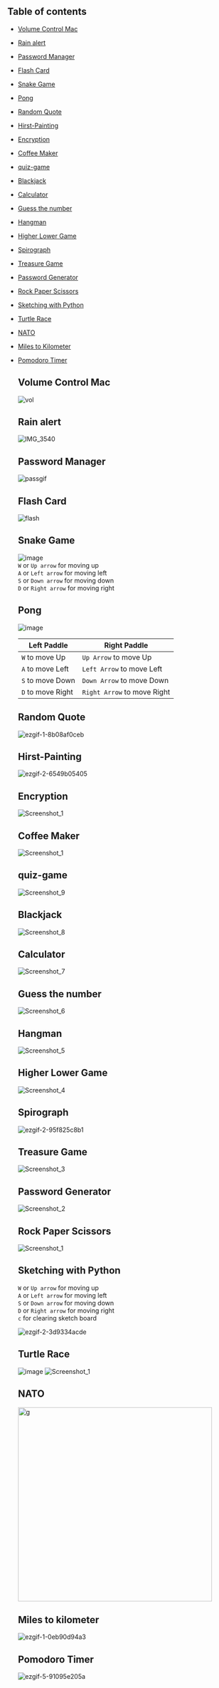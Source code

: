 ## Table of contents
<ul>
 <li>
  
  [Volume Control Mac](https://github.com/Montekkundan/python-learning#Volume-Control-Mac)
  </li>
  <li>
  
  [Rain alert](https://github.com/Montekkundan/python-learning#Rain-alert)
  </li>
      <li>
  
  [Password Manager](https://github.com/Montekkundan/python-learning#Password-Manager)
  </li>
  <li>
  
  [Flash Card](https://github.com/Montekkundan/python-learning#Flash-Card)
  </li>
   <li>
  
  [Snake Game](https://github.com/Montekkundan/python-learning#Snake-Game)
  </li>
   <li>
  
  [Pong](https://github.com/Montekkundan/python-learning#Pong)
  </li>
  <li>
  
  [Random Quote](https://github.com/Montekkundan/python-learning#Random-Quote)
  </li>
  <li>
  
  [Hirst-Painting](https://github.com/Montekkundan/python-learning#hirst-painting)
  </li>
   <li>
  
  [Encryption](https://github.com/Montekkundan/python-learning#Encryption)
  </li>
  <li>
  
  [Coffee Maker](https://github.com/Montekkundan/python-learning#Coffee-Maker)
  </li>
  <li>
  
  [quiz-game](https://github.com/Montekkundan/python-learning#quiz-game)
  </li>
  <li>
  
  [Blackjack](https://github.com/Montekkundan/python-learning#blackjack)
  </li>
  <li>
  
  [Calculator](https://github.com/Montekkundan/python-learning#calculator)
  </li>
  <li>
  
  [Guess the number](https://github.com/Montekkundan/python-learning#guess-the-number)
  </li>
  <li>
  
  [Hangman](https://github.com/Montekkundan/python-learning#hangman)
  </li>
  <li>
  
  [Higher Lower Game](https://github.com/Montekkundan/python-learning#higher-lower-game)
  </li>
  <li>
    
  [Spirograph](https://github.com/Montekkundan/python-learning#spirograph)
  </li>
  <li>
  
  [Treasure Game](https://github.com/Montekkundan/python-learning#treasure-game)
  </li>
  <li>
  
  [Password Generator](https://github.com/Montekkundan/python-learning#password-generator)
  </li>
  <li>
  
  [Rock Paper Scissors](https://github.com/Montekkundan/python-learning#rock-paper-scissors)
  </li>
   <li>
  
  [Sketching with Python](https://github.com/Montekkundan/python-learning#sketching-with-python)
  </li>
  <li>
    
   [Turtle Race](https://github.com/Montekkundan/python-learning#turtle-race)
  </li>
  <li>
    
   [NATO](https://github.com/Montekkundan/python-learning#NATO)
  </li>
  <li>
    
   [Miles to Kilometer](https://github.com/Montekkundan/python-learning#Miles-to-kilometer)
  </li>
   <li>
    
   [Pomodoro Timer](https://github.com/Montekkundan/python-learning#Pomodoro-Timer)
  </li>
  
## Volume Control Mac
  
  ![vol](https://user-images.githubusercontent.com/87750128/159034486-29da9efe-a903-4e53-93a7-8816c14861b8.gif)

  
## Rain alert
      
![IMG_3540](https://user-images.githubusercontent.com/87750128/158733642-185489d9-55c4-413c-b554-0a14463c5dd3.jpg)

## Password Manager
   ![passgif](https://user-images.githubusercontent.com/87750128/158337857-6d25f556-6a99-4c5e-b183-dbb8f05a1307.gif)

## Flash Card
   ![flash](https://user-images.githubusercontent.com/87750128/158340034-2daf9f8c-bcb9-4125-855a-166b05fe4327.gif)


## Snake Game
  
![image](https://user-images.githubusercontent.com/87750128/152292911-430ed069-6463-44e4-a42c-8010510bfd36.gif)  
`W` or `Up arrow` for moving up <br>
`A` or `Left arrow` for moving left <br>
`S` or `Down arrow` for moving down <br>
`D` or `Right arrow` for moving right <br>

## Pong
   
   ![image](https://user-images.githubusercontent.com/87750128/152380415-4aba8347-1ec4-4760-ab09-0576d39e2d98.gif)
   
   | Left Paddle  | Right Paddle|
   | ------------- | ------------- |
   | `W` to move Up  | `Up Arrow` to move Up   |
   | `A` to move Left   | `Left Arrow` to move Left   |
   | `S` to move Down  | `Down Arrow` to move Down  |
   | `D` to move Right   | `Right Arrow` to move Right   |

   
## Random Quote 
      
![ezgif-1-8b08af0ceb](https://user-images.githubusercontent.com/87750128/158547794-1682cb69-a785-44be-9a1b-6e961f48ce24.gif)
      
      

## Hirst-Painting
![ezgif-2-6549b05405](https://user-images.githubusercontent.com/87750128/152089711-8156a6f3-6b6c-4fc5-8e74-81d12598641b.gif)
   
## Encryption 
   
  ![Screenshot_1](https://user-images.githubusercontent.com/87750128/151373644-111dad66-480e-42ef-8a28-fd21fd44ce55.png)
   
## Coffee Maker
![Screenshot_1](https://user-images.githubusercontent.com/87750128/151376431-69e334d0-b747-4b1e-839c-61aa702c2cfb.png)

## quiz-game
![Screenshot_9](https://user-images.githubusercontent.com/87750128/152089170-347a65fb-560c-409a-a337-427130fc079b.png)

## Blackjack
![Screenshot_8](https://user-images.githubusercontent.com/87750128/152089166-c2349346-f367-4e68-9662-501b68708b0c.png)

## Calculator
![Screenshot_7](https://user-images.githubusercontent.com/87750128/152089155-c9ce39fb-17be-45d3-982e-bb59d323763e.png)

## Guess the number
![Screenshot_6](https://user-images.githubusercontent.com/87750128/152089149-41fc4bea-a118-42c7-a66c-286011f2a908.png)

## Hangman
![Screenshot_5](https://user-images.githubusercontent.com/87750128/152089134-652b28ff-80ae-4a71-b8c3-30b591745879.png)

## Higher Lower Game
![Screenshot_4](https://user-images.githubusercontent.com/87750128/152089118-3979b357-43e8-4020-8c97-28059cff6124.png)

## Spirograph
![ezgif-2-95f825c8b1](https://user-images.githubusercontent.com/87750128/152091511-377c115b-3c21-4cad-ade2-2d285a6996d4.gif)


## Treasure Game
![Screenshot_3](https://user-images.githubusercontent.com/87750128/152089097-a079c75e-b713-4ff9-a4a3-4001b1440cd0.png)

## Password Generator
![Screenshot_2](https://user-images.githubusercontent.com/87750128/152089082-e06f43c7-e750-457c-93ee-bb80baecd825.png)

## Rock Paper Scissors
![Screenshot_1](https://user-images.githubusercontent.com/87750128/152089050-135749bb-43f5-4805-aef8-ae26d4bfc65b.png)

## Sketching with Python
`W` or `Up arrow` for moving up <br>
`A` or `Left arrow` for moving left <br>
`S` or `Down arrow` for moving down <br>
`D` or `Right arrow` for moving right <br>
`c` for clearing sketch board 
<br>

![ezgif-2-3d9334acde](https://user-images.githubusercontent.com/87750128/152091520-76ffd695-009f-4794-b51e-e783d7e7f73b.gif)
  
## Turtle Race
  ![image](https://user-images.githubusercontent.com/87750128/152291766-7dd1d167-ae08-49c6-ba81-cf1f44d9acb9.gif)
![Screenshot_1](https://user-images.githubusercontent.com/87750128/152291769-8df141fe-fdf3-4469-911b-8b52a0ad2359.png)

## NATO
  
  <img width="436" alt="g" src="https://user-images.githubusercontent.com/87750128/157482230-53e6fd7a-c7db-4b07-a2ac-40254cb3a747.png">
  
  
## Miles to kilometer

![ezgif-1-0eb90d94a3](https://user-images.githubusercontent.com/87750128/157700271-fdeb8a5e-1885-4524-9752-cebbd4df8da4.gif)

  
## Pomodoro Timer
  ![ezgif-5-91095e205a](https://user-images.githubusercontent.com/87750128/158017439-fb7fbca5-b22a-4ef1-a5cf-bb82c2973015.gif)

